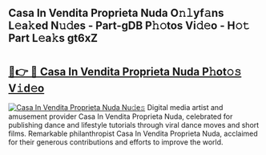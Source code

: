 ## Casa In Vendita Proprieta Nuda O𝚗𝚕yf𝚊ns L𝚎a𝚔ed N𝚞𝚍es - Part-gDB P𝚑𝚘tos Vi𝚍𝚎o - H𝚘𝚝 Part L𝚎a𝚔s gt6xZ

# <h2><a href="http://kf1fqq.oniu.top/?m=Casa+In+Vendita+Proprieta+Nuda">🔗👉 🔴 Casa In Vendita Proprieta Nuda P𝚑ot𝚘𝚜 V𝚒d𝚎o</a></h2>

[![Casa In Vendita Proprieta Nuda Nu𝚍e𝚜](https://i.imgur.com/0qMVB7G.gif)](http://kf1fqq.oniu.top/?m=Casa+In+Vendita+Proprieta+Nuda)
Digital media artist and amusement provider Casa In Vendita Proprieta Nuda, celebrated for publishing dance and lifestyle tutorials through viral dance moves and short films. Remarkable philanthropist Casa In Vendita Proprieta Nuda, acclaimed for their generous contributions and efforts to improve the world.  
